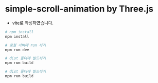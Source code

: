 # simple-scroll-animation by Three.js

- vite로 작성하였습니다.

```bash
# npm install
npm install

# 로컬 서버에 run 하기
npm run dev

# dist 폴더에 빌드하기
npm run build

# dist 폴더에 빌드하기
npm run build
```
